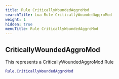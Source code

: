 ```yaml
---
title: Rule CriticallyWoundedAggroMod
searchTitle: Lua Rule CriticallyWoundedAggroMod
weight: 1
hidden: true
menuTitle: Rule CriticallyWoundedAggroMod
---
```

## CriticallyWoundedAggroMod

This represents a CriticallyWoundedAggroMod Rule
```lua
Rule.CriticallyWoundedAggroMod
```